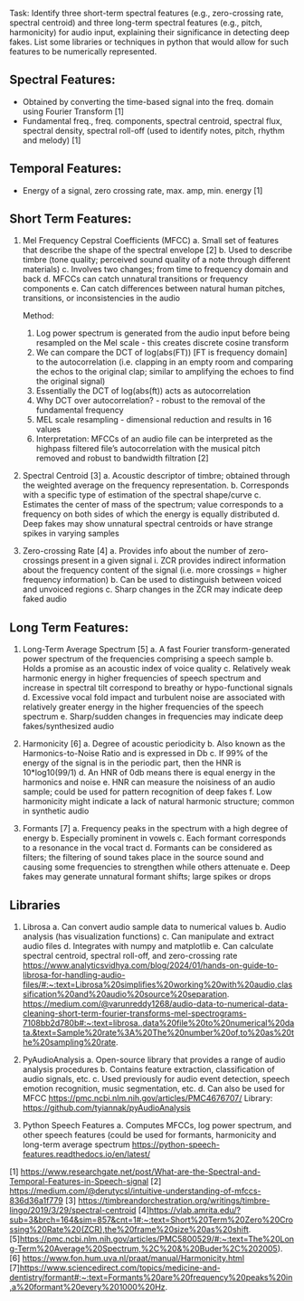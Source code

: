 Task: Identify three short-term spectral features (e.g., zero-crossing rate, spectral centroid) and three long-term spectral features (e.g., pitch, harmonicity) for audio input, explaining their significance in detecting deep fakes. List some libraries or techniques in python that would allow for such features to be numerically represented.

## Spectral Features: 
- Obtained by converting the time-based signal into the freq. domain using Fourier Transform [1]
- Fundamental freq., freq. components, spectral centroid, spectral flux, spectral density, spectral roll-off (used to identify notes, pitch, rhythm and melody) [1]

## Temporal Features: 
- Energy of a signal, zero crossing rate, max. amp, min. energy [1]

## Short Term Features: 
1. Mel Frequency Cepstral Coefficients (MFCC)
    a. Small set of features that describe the shape of the spectral envelope [2]
    b. Used to describe timbre (tone quality; perceived sound quality of a note through different materials)
    c. Involves two changes; from time to frequency domain and back
    d. MFCCs can catch unnatural transitions or frequency components
    e. Can catch differences between natural human pitches, transitions, or inconsistencies in the audio
	
    Method:
    1. Log power spectrum is generated from the audio input before being resampled on the Mel scale - this creates discrete cosine transform 
    2. We can compare the DCT of log(abs(FT)) [FT is frequency domain] to the autocorrelation (i.e. clapping in an empty room and comparing the echos to the original clap; similar to amplifying the echoes to find the original signal)
    3. Essentially the DCT of log(abs(ft)) acts as autocorrelation
    4. Why DCT over autocorrelation? - robust to the removal of the fundamental frequency
    5. MEL scale resampling - dimensional reduction and results in 16 values
    6. Interpretation: MFCCs of an audio file can be interpreted as the highpass filtered file’s autocorrelation with the musical pitch removed and robust to bandwidth filtration [2]

2. Spectral Centroid [3]
    a. Acoustic descriptor of timbre; obtained through the weighted average on the frequency representation.
    b. Corresponds with a specific type of estimation of the spectral shape/curve
    c. Estimates the center of mass of the spectrum; value corresponds to a frequency on both sides of which the energy is equally distributed
    d. Deep fakes may show unnatural spectral centroids or have strange spikes in varying samples

3. Zero-crossing Rate [4]
    a. Provides info about the number of zero-crossings present in a given signal
        i. ZCR provides indirect information about the frequency content of the signal (i.e. more crossings = higher frequency information)
    b. Can be used to distinguish between voiced and unvoiced regions
    c. Sharp changes in the ZCR may indicate deep faked audio

## Long Term Features:
1. Long-Term Average Spectrum [5]
    a. A fast Fourier transform-generated power spectrum of the frequencies comprising a speech sample
    b. Holds a promise as an acoustic index of voice quality
    c. Relatively weak harmonic energy in higher frequencies of speech spectrum and increase in spectral tilt correspond to breathy or hypo-functional signals
    d. Excessive vocal fold impact and turbulent noise are associated with relatively greater energy in the higher frequencies of the speech spectrum
    e. Sharp/sudden changes in frequencies may indicate deep fakes/synthesized audio 

2. Harmonicity [6]
    a. Degree of acoustic periodicity
    b. Also known as the Harmonics-to-Noise Ratio and is expressed in Db
    c. If 99% of the energy of the signal is in the periodic part, then the HNR is 10*log10(99/1)
    d. An HNR of 0db means there is equal energy in the harmonics and noise
    e. HNR can measure the noisiness of an audio sample; could be used for pattern recognition of deep fakes
    f. Low harmonicity might indicate a lack of natural harmonic structure; common in synthetic audio

3. Formants [7]
    a. Frequency peaks in the spectrum with a high degree of energy
    b. Especially prominent in vowels
    c. Each formant corresponds to a resonance in the vocal tract
    d. Formants can be considered as filters; the filtering of sound takes place in the source sound and causing some frequencies to strengthen while others attenuate
    e. Deep fakes may generate unnatural formant shifts; large spikes or drops

## Libraries
1. Librosa
    a. Can convert audio sample data to numerical values
    b. Audio analysis (has visualization functions)
    c. Can manipulate and extract audio files
    d. Integrates with numpy and matplotlib
    e. Can calculate spectral centroid, spectral roll-off, and zero-crossing rate
https://www.analyticsvidhya.com/blog/2024/01/hands-on-guide-to-librosa-for-handling-audio-files/#:~:text=Librosa%20simplifies%20working%20with%20audio,classification%20and%20audio%20source%20separation.
https://medium.com/@varunreddy1268/audio-data-to-numerical-data-cleaning-short-term-fourier-transforms-mel-spectrograms-7108bb2d780b#:~:text=librosa.,data%20file%20to%20numerical%20data.&text=Sample%20rate%3A%20The%20number%20of,to%20as%20the%20sampling%20rate. 

2. PyAudioAnalysis
    a. Open-source library that provides a range of audio analysis procedures
    b. Contains feature extraction, classification of audio signals, etc.
    c. Used previously for audio event detection, speech emotion recognition, music segmentation, etc.
    d. Can also be used for MFCC
https://pmc.ncbi.nlm.nih.gov/articles/PMC4676707/
Library: https://github.com/tyiannak/pyAudioAnalysis 

3. Python Speech Features
    a. Computes MFCCs, log power spectrum, and other speech features (could be used for formants, harmonicity and long-term average spectrum
https://python-speech-features.readthedocs.io/en/latest/ 

[1] https://www.researchgate.net/post/What-are-the-Spectral-and-Temporal-Features-in-Speech-signal
[2] https://medium.com/@derutycsl/intuitive-understanding-of-mfccs-836d36a1f779
[3] https://timbreandorchestration.org/writings/timbre-lingo/2019/3/29/spectral-centroid
[4]https://vlab.amrita.edu/?sub=3&brch=164&sim=857&cnt=1#:~:text=Short%20Term%20Zero%20Crossing%20Rate%20(ZCR),the%20frame%20size%20as%20shift.
[5]https://pmc.ncbi.nlm.nih.gov/articles/PMC5800529/#:~:text=The%20Long-Term%20Average%20Spectrum,%2C%20&%20Buder%2C%202005).
[6] https://www.fon.hum.uva.nl/praat/manual/Harmonicity.html
[7]https://www.sciencedirect.com/topics/medicine-and-dentistry/formant#:~:text=Formants%20are%20frequency%20peaks%20in,a%20formant%20every%201000%20Hz.

